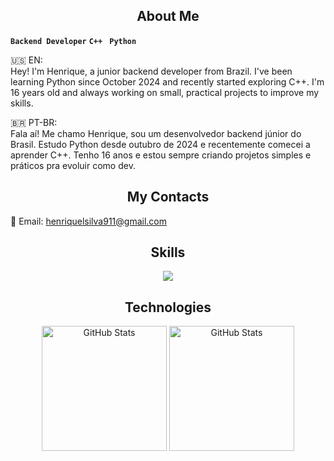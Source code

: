 <h2 align="center">About Me</h2>

**`Backend Developer`** **`C++ `** **`Python `**

🇺🇸 EN:  
Hey! I'm Henrique, a junior backend developer from Brazil. I've been learning Python since October 2024 and recently started exploring C++. I'm 16 years old and always working on small, practical projects to improve my skills.

🇧🇷 PT-BR:  
Fala aí! Me chamo Henrique, sou um desenvolvedor backend júnior do Brasil. Estudo Python desde outubro de 2024 e recentemente comecei a aprender C++. Tenho 16 anos e estou sempre criando projetos simples e práticos pra evoluir como dev.

<h2 align="center">My Contacts</h2>

📧 Email: [henriquelsilva911@gmail.com](mailto:henriquelsilva911@gmail.com)

<h2 align="center">Skills</h2>

<p align="center">
  <a href="https://skillicons.dev">
    <img src="https://skillicons.dev/icons?i=python,cpp,vscode" />
  </a>
</p>

<h2 align="center">Technologies</h2>

<p align="center">
  <img 
    align="center" 
    alt="GitHub Stats" 
    height="200" 
    src="https://github-readme-stats.vercel.app/api/top-langs/?username=Henriquelemos911&theme=tokyonight&layout=compact&custom_title=Tecnologias&langs_count=9" 
  />
  <img 
    align="center" 
    alt="GitHub Stats" 
    height="200" 
    src="https://github-readme-stats.vercel.app/api?username=Henriquelemos911&theme=tokyonight&show_icons=true" 
  />
</p>
